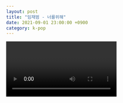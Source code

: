 ```yaml
---
layout: post
title: "임재범 - 너를위해"
date: 2021-09-01 23:00:00 +0900
category: k-pop
---
```


<div class="video-container">
    <video id="player" class="video-js vjs-default-skin vjs-big-play-centered" data-json="/public/json/k-pop/임재범 - 너를위해.json"></video>
</div>

```
```